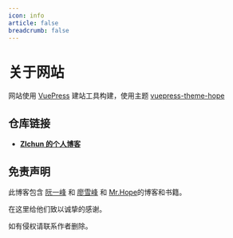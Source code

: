 ```yaml
---
icon: info
article: false
breadcrumb: false
---
```


# 关于网站

网站使用 [VuePress](https://v1.vuepress.vuejs.org/zh/guide/) 建站工具构建，使用主题 [vuepress-theme-hope](https://github.com/Mister-Hope/vuepress-theme-hope/)

## 仓库链接

- [**ZIchun 的个人博客**](https://zichun-hope.vercel.app)

## 免责声明

此博客包含 [阮一峰](https://github.com/ruanyf) 和 [廖雪峰](https://weibo.com/liaoxuefeng) 和 [Mr.Hope](https://github.com/Mister-Hope/blog)的博客和书籍。

在这里给他们致以诚挚的感谢。

如有侵权请联系作者删除。
